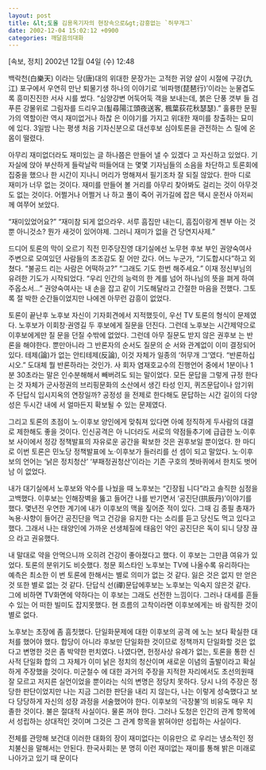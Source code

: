 ```yaml
---
layout: post
title: &lt;도올 김용옥기자의 현장속으로&gt;감흥없는 `허무개그`
date: 2002-12-04 15:02:12 +0900
categories: 깨달음의대화
---
```

[속보, 정치] 2002년 12월 04일 (수) 12:48
  

  
백락천(白樂天) 이라는 당(唐)대의 위대한 문장가는 고적한 귀양 살이 시절에 구강(九江) 포구에서 우연히 만난 퇴물기생 하나의 이야기로 ‘비파행(琵琶行)’이라는 눈물겹도록 흥미진진한 서사 시를 썼다. “심양강변 어둑어둑 객을 보내는데, 붉은 단풍 갯부 들 검푸른 강물위로 그림자를 드리우고(&#53758;尋陽江頭夜送客, 楓葉荻花秋瑟瑟).” 훌륭한 문필가의 역할이란 역시 재미없거나 하찮 은 이야기를 가지고 위대한 재미를 창출하는 묘미에 있다. 3일밤 나는 평생 처음 기자신분으로 대선후보 심야토론을 관전하는 스 릴에 온몸이 떨렸다.
  

  
아무리 재미없더라도 재미있는 글 하나쯤은 만들어 낼 수 있겠다 고 자신하고 있었다. 기자실에 앉아 부산하게 들락날락 떠들어대 는 몇몇 기자님들의 소음을 차단하고 토론회에 집중을 했으나 한 시간이 지나니 머리가 멍해져서 필기조차 잘 되질 않았다. 한마 디로 재미가 너무 없는 것이다. 재미를 만들어 볼 거리를 아무리 찾아봐도 걸리는 것이 아무것도 없는 것이다. 어쩔거나 어쩔거 나 하고 풀이 죽어 귀가길에 잡은 택시 운전사 아저씨께 여쭈어 보았다.
  

  
“재미있었어요?” “재미참 되게 없으라우. 서루 흠집만 내는디, 흠집이랑게 젠부 아는 것뿐 아니것소? 뭔가 새것이 있어야제. 그러니 재미가 없을 건 당연지사제.”
  

  
드디어 토론의 막이 오르기 직전 민주당진영 대기실에선 노무현 후보 부인 권양숙여사 주변으로 모여있던 사람들의 초조감도 짙 어만 갔다. 어느 누군가, “기도합시다”하고 외쳤다. “불공드 리는 사람은 어떡하고?” “그래도 기도 한번 해주세요.” 이재 정신부님의 유려한 기도가 시작되었다. “우리 인간의 능력의 한 계를 넘어 하나님의 뜻을 펴게 하여주옵소서…” 권양숙여사는 내 손을 잡고 같이 기도해달라고 간절한 마음을 전했다. 그토록 절 박한 순간들이었지만 나에겐 아무런 감흥이 없었다.
  

  
토론이 끝난후 노후보 자신이 기자회견에서 지적했듯이, 우선 TV 토론의 형식이 문제였다. 노후보가 이회창·권영길 두 후보에게 질문을 던진다. 그런데 노후보는 시간제약으로 이후보에게만 질 문을 던질 수밖에 없었다. 그런데 아무 질문도 받지 않은 권후보 는 반론을 해야한다. 뿐만아니라 그 반론자의 순서도 질문의 순 서와 관계없이 이미 결정되어있다. 테제(論)가 없는 안티테제(反論), 이것 자체가 일종의 ‘허무개 그’였다. “반론하십시오.” 도대체 뭘 반론하라는 것인가. 사 회자 염재호교수의 진행언어 중에서 1분이나 1분 30초라는 말은 인수분해해서 빼버려도 되는 말이었다. 모든 문답을 그렇게 규정 한다는 것 자체가 군사정권의 브리핑문화의 소산에서 생긴 타성 인지, 퀴즈문답이나 암기위주 단답식 입시지옥의 연장일까? 공정성 을 전제로 한다해도 문답하는 시간 길이의 다양성은 두시간 내에 서 얼마든지 확보될 수 있는 문제였다.
  

  
그리고 토론의 초점이 노·이후보 양인에게 맞춰져 있다면 아예 정직하게 두사람의 대결로 제한해도 좋을 것이다. 인신공격은 아 니더라도 서로의 약점들추기에 급급한 노·이후보 사이에서 정강 정책발표의 자유로운 공간을 확보한 것은 권후보일 뿐이었다. 한 마디로 이번 토론은 민노당 정책발표에 노·이후보가 들러리를 선 셈이 되고 말았다. 노·이후보의 언어는 ‘낡은 정치청산’ ‘부패정권청산’이라는 기존 구호의 쳇바퀴에서 한치도 벗어남 이 없었다.
  

  
내가 대기실에서 노후보와 악수를 나눴을 때 노후보는 “긴장됩 니다”라고 솔직한 심정을 고백했다. 이후보는 인해장벽을 뚫고 들어간 나를 반기면서 ‘공진단(拱辰丹)’이야기를 했다. 몇년전 우연한 계기에 내가 이후보의 맥을 짚어준 적이 있다. 그때 김 종필 총재가 녹용·사향이 들어간 공진단을 먹고 건강을 유지한 다는 소리를 듣고 당신도 먹고 있다고 했다. 그래서 나는 태양인에 가까운 선생체질에 태음인 약인 공진단은 독이 되니 당장 끊으 라고 권유했다.
  

  
내 말대로 약을 안먹으니까 오히려 건강이 좋아졌다고 했다. 이 후보는 그만큼 여유가 있었다. 토론의 분위기도 비슷했다. 청문 회스타인 노후보는 TV에 나올수록 유리하다는 예측은 최소한 이 번 토론에 한해서는 별로 의미가 없는 것 같다. 잃은 것은 없지 만 얻은 것 또한 별로 없는 것 같다. 단답식 선(禪)문답에후보는 노후보는 익숙지 않은것 같다. 그에 비하면 TV화면에 약하다는 이 후보는 그래도 선전한 느낌이다. 그러나 대세를 흔들 수 있는 어 떠한 빌미도 잡지못했다. 현 흐름의 고착이라면 이후보에게는 바 람직한 것이 별로 없다.
  

  
노후보는 초장에 좀 흠칫했다. 단일화문제에 대한 이후보의 공격 에 노는 보다 확실한 대처를 했어야 했다. 합당이 아니라 후보만 단일화한 것이므로 정책까지 단일화할 것은 없다고 변명한 것은 좀 박약한 펀치였다. 나였다면, 헌정사상 유례가 없는, 토론을 통한 신사적 단일화 합의 그 자체가 이미 낡은 정치의 청산이며 새로운 이념의 출발이라고 확실하게 주장했을 것이다. 미군철수 에 대한 과거의 주장을 지적한 자리에서도 초선의원때 잘 모르고 저지른 실언이었을 뿐이라는 식의 변명은 정당치 못하다. 당시 나의 주장은 정당한 판단이었지만 나는 지금 그러한 판단을 내리 지 않는다, 나는 이렇게 성숙했다고 보다 당당하게 자신의 성장 과정을 서술했어야 한다. 이후보의 ‘극장불’의 비유도 매우 치졸한 것이다. 불은 절대적 사실이다. 물론 꺼야 한다. 그러나 도청은 인간의 관계 항목에 서 성립하는 상대적인 것이며 그것은 그 관계 항목을 밝혀야만 성립하는 사실이다.
  

  
전체를 관망해 보건대 이러한 대화의 장이 재미없다는 이유만으 로 우리는 냉소적인 정치불신을 말해서는 안된다. 한국사회는 분 명히 이런 재미없는 재미를 통해 밝은 미래로 나아가고 있기 때 문이다